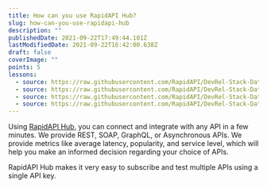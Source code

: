 ```yaml
---
title: How can you use RapidAPI Hub?
slug: how-can-you-use-rapidapi-hub
description: ""
publishedDate: 2021-09-22T17:49:44.101Z
lastModifiedDate: 2021-09-22T16:42:00.638Z
draft: false
coverImage: ""
points: 5
lessons:
  - source: https://raw.githubusercontent.com/RapidAPI/DevRel-Stack-Data/improve/update-learn-content/learn/courses/learn-rapidapi-hub-consumer/modules/rapidapi-hub/lessons/01-use-rapidapi-hub.md
  - source: https://raw.githubusercontent.com/RapidAPI/DevRel-Stack-Data/improve/update-learn-content/learn/courses/learn-rapidapi-hub-consumer/modules/rapidapi-hub/lessons/02-subscribing-api.md
  - source: https://raw.githubusercontent.com/RapidAPI/DevRel-Stack-Data/improve/update-learn-content/learn/courses/learn-rapidapi-hub-consumer/modules/rapidapi-hub/lessons/03-developer-dashboard.md
  - source: https://raw.githubusercontent.com/RapidAPI/DevRel-Stack-Data/improve/update-learn-content/learn/courses/learn-rapidapi-hub-consumer/modules/rapidapi-hub/lessons/04-integrate-rapidapi-hubs-api-application.md
---
```


Using [RapidAPI Hub](https://RapidAPI.com/hub?utm_source=learn.RapidAPI.com&utm_medium=DevRel&utm_campaign=DevRel), you can connect and integrate with any API in a few minutes. We provide REST, SOAP, GraphQL, or Asynchronous APIs. We provide metrics like average latency, popularity, and service level, which will help you make an informed decision regarding your choice of APIs.

RapidAPI Hub makes it very easy to subscribe and test multiple APIs using a single API key.
